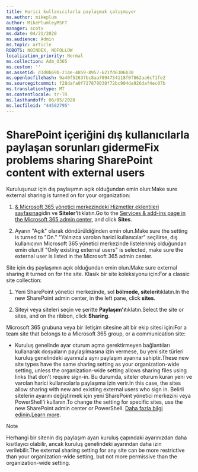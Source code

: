 ```yaml
---
title: Harici kullanıcılarla paylaşmak çalışmıyor
ms.author: mikeplum
author: MikePlumleyMSFT
manager: scotv
ms.date: 04/21/2020
ms.audience: Admin
ms.topic: article
ROBOTS: NOINDEX, NOFOLLOW
localization_priority: Normal
ms.collection: Adm_O365
ms.custom: ''
ms.assetid: d3d0b69b-214e-4859-8957-621fd6306b30
ms.openlocfilehash: 9a40f52637bc8aa7894754118f0f862aa6c71fe2
ms.sourcegitcommit: f28dafa0f727870038f72bc904da926daf4ec07b
ms.translationtype: MT
ms.contentlocale: tr-TR
ms.lasthandoff: 06/05/2020
ms.locfileid: "44582795"
---
```

# <a name="fix-problems-sharing-sharepoint-content-with-external-users"></a><span data-ttu-id="5ec5e-102">SharePoint içeriğini dış kullanıcılarla paylaşan sorunları giderme</span><span class="sxs-lookup"><span data-stu-id="5ec5e-102">Fix problems sharing SharePoint content with external users</span></span>

<span data-ttu-id="5ec5e-103">Kuruluşunuz için dış paylaşımın açık olduğundan emin olun:</span><span class="sxs-lookup"><span data-stu-id="5ec5e-103">Make sure external sharing is turned on for your organization:</span></span>
  
1. <span data-ttu-id="5ec5e-104">[ &amp; Microsoft 365 yönetici merkezindeki Hizmetler eklentileri sayfasına](https://portal.office.com/adminportal/home#/Settings/ServicesAndAddIns)gidin ve **Siteler'i**tıklatın.</span><span class="sxs-lookup"><span data-stu-id="5ec5e-104">Go to the [Services &amp; add-ins page in the Microsoft 365 admin center](https://portal.office.com/adminportal/home#/Settings/ServicesAndAddIns), and click **Sites**.</span></span>
    
2. <span data-ttu-id="5ec5e-105">Ayarın "Açık" olarak döndürüldiğinden emin olun.</span><span class="sxs-lookup"><span data-stu-id="5ec5e-105">Make sure the setting is turned to "On."</span></span> <span data-ttu-id="5ec5e-106">"Yalnızca varolan harici kullanıcılar" seçilirse, dış kullanıcının Microsoft 365 yönetici merkezinde listelenmiş olduğundan emin olun.</span><span class="sxs-lookup"><span data-stu-id="5ec5e-106">If "Only existing external users" is selected, make sure the external user is listed in the Microsoft 365 admin center.</span></span>
    
<span data-ttu-id="5ec5e-107">Site için dış paylaşımın açık olduğundan emin olun.</span><span class="sxs-lookup"><span data-stu-id="5ec5e-107">Make sure external sharing it turned on for the site.</span></span> <span data-ttu-id="5ec5e-108">Klasik bir site koleksiyonu için:</span><span class="sxs-lookup"><span data-stu-id="5ec5e-108">For a classic site collection:</span></span>
  
1. <span data-ttu-id="5ec5e-109">Yeni SharePoint yönetici merkezinde, sol **bölmede, siteleri**tıklatın.</span><span class="sxs-lookup"><span data-stu-id="5ec5e-109">In the new SharePoint admin center, in the left pane, click **sites**.</span></span>
    
2. <span data-ttu-id="5ec5e-110">Siteyi veya siteleri seçin ve şeritte **Paylaşım'ı**tıklatın.</span><span class="sxs-lookup"><span data-stu-id="5ec5e-110">Select the site or sites, and on the ribbon, click **Sharing**.</span></span>
    
<span data-ttu-id="5ec5e-111">Microsoft 365 grubuna veya bir iletişim sitesine ait bir ekip sitesi için:</span><span class="sxs-lookup"><span data-stu-id="5ec5e-111">For a team site that belongs to a Microsoft 365 group, or a communication site:</span></span>
  
- <span data-ttu-id="5ec5e-112">Kuruluş genelinde ayar oturum açma gerektirmeyen bağlantıları kullanarak dosyaların paylaşılmasına izin vermese, bu yeni site türleri kuruluş genelindeki ayarınızla aynı paylaşım ayarına sahiptir.</span><span class="sxs-lookup"><span data-stu-id="5ec5e-112">These new site types have the same sharing setting as your organization-wide setting, unless the organization-wide setting allows sharing files using links that don't require sign-in.</span></span> <span data-ttu-id="5ec5e-113">Bu durumda, siteler oturum kuran yeni ve varolan harici kullanıcılarla paylaşıma izin verir.</span><span class="sxs-lookup"><span data-stu-id="5ec5e-113">In this case, the sites allow sharing with new and existing external users who sign in.</span></span> <span data-ttu-id="5ec5e-114">Belirli sitelerin ayarını değiştirmek için yeni SharePoint yönetici merkezini veya PowerShell'i kullanın.</span><span class="sxs-lookup"><span data-stu-id="5ec5e-114">To change the setting for specific sites, use the new SharePoint admin center or PowerShell.</span></span> <span data-ttu-id="5ec5e-115">[Daha fazla bilgi edinin](https://go.microsoft.com/fwlink/?linkid=871863).</span><span class="sxs-lookup"><span data-stu-id="5ec5e-115">[Learn more](https://go.microsoft.com/fwlink/?linkid=871863).</span></span>
    
> [!NOTE]
> <span data-ttu-id="5ec5e-116">Herhangi bir sitenin dış paylaşım ayarı kuruluş çapındaki ayarınızdan daha kısıtlayıcı olabilir, ancak kuruluş genelindeki ayarından daha izin verilebilir.</span><span class="sxs-lookup"><span data-stu-id="5ec5e-116">The external sharing setting for any site can be more restrictive than your organization-wide setting, but not more permissive than the organization-wide setting.</span></span> 
  

